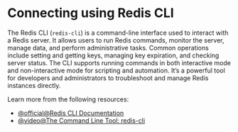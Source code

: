 # Connecting using Redis CLI

The Redis CLI (`redis-cli`) is a command-line interface used to interact with a Redis server. It allows users to run Redis commands, monitor the server, manage data, and perform administrative tasks. Common operations include setting and getting keys, managing key expiration, and checking server status. The CLI supports running commands in both interactive mode and non-interactive mode for scripting and automation. It’s a powerful tool for developers and administrators to troubleshoot and manage Redis instances directly.

Learn more from the following resources:

- [@official@Redis CLI Documentation](https://redis.io/docs/latest/develop/connect/cli/)
- [@video@The Command Line Tool: redis-cli](https://www.youtube.com/watch?v=VenGyryG4OE)